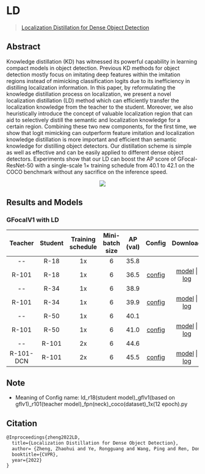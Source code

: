 # LD

> [Localization Distillation for Dense Object Detection](https://arxiv.org/abs/2102.12252)

<!-- [ALGORITHM] -->

## Abstract

Knowledge distillation (KD) has witnessed its powerful capability in learning compact models in object detection. Previous KD methods for object detection mostly focus on imitating deep features within the imitation regions instead of mimicking classification logits due to its inefficiency in distilling localization information. In this paper, by reformulating the knowledge distillation process on localization, we present a novel localization distillation (LD) method which can efficiently transfer the localization knowledge from the teacher to the student. Moreover, we also heuristically introduce the concept of valuable localization region that can aid to selectively distill the semantic and localization knowledge for a certain region. Combining these two new components, for the first time, we show that logit mimicking can outperform feature imitation and localization knowledge distillation is more important and efficient than semantic knowledge for distilling object detectors. Our distillation scheme is simple as well as effective and can be easily applied to different dense object detectors. Experiments show that our LD can boost the AP score of GFocal-ResNet-50 with a single-scale 1× training schedule from 40.1 to 42.1 on the COCO benchmark without any sacrifice on the inference speed.

<div align=center>
<img src="https://user-images.githubusercontent.com/40661020/143966265-48a03668-8585-4525-8a86-afa2209d1602.png"/>
</div>

## Results and Models

### GFocalV1 with LD

|  Teacher  | Student | Training schedule | Mini-batch size | AP (val) |                      Config                       |                                                                                                                                                                             Download                                                                                                                                                                             |
| :-------: | :-----: | :---------------: | :-------------: | :------: | :-----------------------------------------------: | :--------------------------------------------------------------------------------------------------------------------------------------------------------------------------------------------------------------------------------------------------------------------------------------------------------------------------------------------------------------: |
|    --     |  R-18   |        1x         |        6        |   35.8   |                                                   |                                                                                                                                                                                                                                                                                                                                                                  |
|   R-101   |  R-18   |        1x         |        6        |   36.5   |   [config](./ld_r18-gflv1-r101_fpn_1x_coco.py)    |         [model](https://pub-ed9ed750ddcc469da251e2d1a2cea382.r2.dev/mmdetection/v2.0/ld/ld_r18_gflv1_r101_fpn_coco_1x/ld_r18_gflv1_r101_fpn_coco_1x_20220702_062206-330e6332.pth) \| [log](https://pub-ed9ed750ddcc469da251e2d1a2cea382.r2.dev/mmdetection/v2.0/ld/ld_r18_gflv1_r101_fpn_coco_1x/ld_r18_gflv1_r101_fpn_coco_1x_20220702_062206.log.json)         |
|    --     |  R-34   |        1x         |        6        |   38.9   |                                                   |                                                                                                                                                                                                                                                                                                                                                                  |
|   R-101   |  R-34   |        1x         |        6        |   39.9   |   [config](./ld_r34-gflv1-r101_fpn_1x_coco.py)    |         [model](https://pub-ed9ed750ddcc469da251e2d1a2cea382.r2.dev/mmdetection/v2.0/ld/ld_r34_gflv1_r101_fpn_coco_1x/ld_r34_gflv1_r101_fpn_coco_1x_20220630_134007-9bc69413.pth) \| [log](https://pub-ed9ed750ddcc469da251e2d1a2cea382.r2.dev/mmdetection/v2.0/ld/ld_r34_gflv1_r101_fpn_coco_1x/ld_r34_gflv1_r101_fpn_coco_1x_20220630_134007.log.json)         |
|    --     |  R-50   |        1x         |        6        |   40.1   |                                                   |                                                                                                                                                                                                                                                                                                                                                                  |
|   R-101   |  R-50   |        1x         |        6        |   41.0   |   [config](./ld_r50-gflv1-r101_fpn_1x_coco.py)    |         [model](https://pub-ed9ed750ddcc469da251e2d1a2cea382.r2.dev/mmdetection/v2.0/ld/ld_r50_gflv1_r101_fpn_coco_1x/ld_r50_gflv1_r101_fpn_coco_1x_20220629_145355-8dc5bad8.pth) \| [log](https://pub-ed9ed750ddcc469da251e2d1a2cea382.r2.dev/mmdetection/v2.0/ld/ld_r50_gflv1_r101_fpn_coco_1x/ld_r50_gflv1_r101_fpn_coco_1x_20220629_145355.log.json)         |
|    --     |  R-101  |        2x         |        6        |   44.6   |                                                   |                                                                                                                                                                                                                                                                                                                                                                  |
| R-101-DCN |  R-101  |        2x         |        6        |   45.5   | [config](./ld_r101-gflv1-r101-dcn_fpn_2x_coco.py) | [model](https://pub-ed9ed750ddcc469da251e2d1a2cea382.r2.dev/mmdetection/v2.0/ld/ld_r101_gflv1_r101dcn_fpn_coco_2x/ld_r101_gflv1_r101dcn_fpn_coco_2x_20220629_185920-9e658426.pth) \| [log](https://pub-ed9ed750ddcc469da251e2d1a2cea382.r2.dev/mmdetection/v2.0/ld/ld_r101_gflv1_r101dcn_fpn_coco_2x/ld_r101_gflv1_r101dcn_fpn_coco_2x_20220629_185920.log.json) |

## Note

- Meaning of Config name: ld_r18(student model)\_gflv1(based on gflv1)\_r101(teacher model)\_fpn(neck)\_coco(dataset)\_1x(12 epoch).py

## Citation

```latex
@Inproceedings{zheng2022LD,
  title={Localization Distillation for Dense Object Detection},
  author= {Zheng, Zhaohui and Ye, Rongguang and Wang, Ping and Ren, Dongwei and Zuo, Wangmeng and Hou, Qibin and Cheng, Mingming},
  booktitle={CVPR},
  year={2022}
}
```
